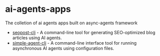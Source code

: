 # ai-agents-apps
The colletion of ai agents apps built on async-agents framework

- [seopost-cli](https://github.com/ggzy12345/ai-agents-apps/tree/main/seopost-cli) - A command-line tool for generating SEO-optimized blog articles using AI agents.
- [simple-agent-cli](https://github.com/ggzy12345/ai-agents-apps/tree/main/simple-agent-cli) - A command-line interface tool for running asynchronous AI agents using configuration files.

